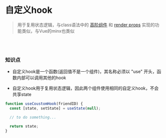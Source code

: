 # 自定义hook

> 用于复用状态逻辑，与class语法中的 [高阶组件](https://zh-hans.reactjs.org/docs/higher-order-components.html) 和 [render props](https://zh-hans.reactjs.org/docs/render-props.html) 实现的功能类似，与Vue的minx也类似

<br></br>


### 知识点

- 自定义hook是一个函数(返回值不是一个组件)，其名称必须以 "use" 开头，函数内部可以调用其他的hook

- 自定义hook用于复用状态逻辑，因此两个组件使用相同的自定义hook，不会共享state

```javascript
function useCoustomHook(friendID) {
  const [state, setState] = useState(null);

  // to do something...

  return state;
}
```
